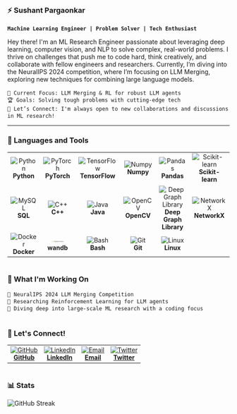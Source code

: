 ### ⚡ Sushant Pargaonkar
**`Machine Learning Engineer | Problem Solver | Tech Enthusiast`**

Hey there! I'm an ML Research Engineer passionate about leveraging deep learning, computer vision, and NLP to solve complex, real-world problems. I thrive on challenges that push me to code hard, think creatively, and collaborate with fellow engineers and researchers. Currently, I’m diving into the NeuralIPS 2024 competition, where I’m focusing on LLM Merging, exploring new techniques for combining large language models.

    🧠 Current Focus: LLM Merging & RL for robust LLM agents
    🏆 Goals: Solving tough problems with cutting-edge tech
    💬 Let’s Connect: I'm always open to new collaborations and discussions in ML research!
---
### 🧰 Languages and Tools

<table>
  <tr>
    <td align="center" width="150px">
      <img alt="Python" width="30px" src="https://cdn.jsdelivr.net/gh/devicons/devicon/icons/python/python-plain.svg" />
      <br /> <strong>Python</strong>
    </td>
    <td align="center" width="150px">
      <img alt="PyTorch" width="30px" src="https://cdn.jsdelivr.net/gh/devicons/devicon/icons/pytorch/pytorch-original.svg" />
      <br /> <strong>PyTorch</strong>
    </td>
    <td align="center" width="150px">
      <img alt="TensorFlow" width="30px" src="https://cdn.jsdelivr.net/gh/devicons/devicon/icons/tensorflow/tensorflow-original.svg" />
      <br /> <strong>TensorFlow</strong>
    </td>
    <td align="center" width="150px">
      <img alt="Numpy" width="30px" src="https://cdn.jsdelivr.net/gh/devicons/devicon/icons/numpy/numpy-original.svg" />
      <br /> <strong>Numpy</strong>
    </td>
    <td align="center" width="150px">
      <img alt="Pandas" width="30px" src="https://cdn.jsdelivr.net/gh/devicons/devicon/icons/pandas/pandas-original.svg" />
      <br /> <strong>Pandas</strong>
    </td>
    <td align="center" width="150px">
      <img alt="Scikit-learn" width="30px" src="https://raw.githubusercontent.com/valohai/ml-logos/d8dfb916e50a93a41f3b1ed2ca7bd3dbc77030a2/scikit-learn.svg" />
      <br /> <strong>Scikit-learn</strong>
    </td>
  </tr>

  <tr>
    <td align="center" width="150px">
      <img alt="MySQL" width="30px" src="https://cdn.jsdelivr.net/gh/devicons/devicon/icons/mysql/mysql-plain-wordmark.svg" />
      <br /> <strong>SQL</strong>
    </td>
    <td align="center" width="150px">
      <img alt="C++" width="30px" src="https://cdn.jsdelivr.net/gh/devicons/devicon/icons/cplusplus/cplusplus-original.svg" />
      <br /> <strong>C++</strong>
    </td>
    <td align="center" width="150px">
      <img alt="Java" width="30px" src="https://cdn.jsdelivr.net/gh/devicons/devicon/icons/java/java-original-wordmark.svg" />
      <br /> <strong>Java</strong>
    </td>
    <td align="center" width="150px">
      <img alt="OpenCV" width="30px" src="https://cdn.jsdelivr.net/gh/devicons/devicon/icons/opencv/opencv-original.svg" />
      <br /> <strong>OpenCV</strong>
    </td>
    <td align="center" width="150px">
      <img alt="Deep Graph Library" width="30px" src="http://data.dgl.ai/asset/logo.jpg" />
      <br /> <strong>Deep Graph Library</strong>
    </td>
    <td align="center" width="150px">
      <img alt="NetworkX" width="30px" src="https://cdn.jsdelivr.net/gh/devicons/devicon/icons/networkx/networkx-original-wordmark.svg" />
      <br /> <strong>NetworkX</strong>
    </td>
  </tr>

  <tr>
    <td align="center" width="150px">
      <img alt="Docker" width="30px" src="https://cdn.jsdelivr.net/gh/devicons/devicon/icons/docker/docker-original.svg" />
      <br /> <strong>Docker</strong>
    </td>
    <td align="center" width="150px">
      <img alt="WandB" width="30px" src="https://raw.githubusercontent.com/wandb/wandb/main/assets/logo-light.svg#gh-light-mode-only" />
      <br /> <strong>wandb</strong>
    </td>
    <td align="center" width="150px">
      <img alt="Bash" width="30px" src="https://cdn.jsdelivr.net/gh/devicons/devicon/icons/bash/bash-original.svg" />
      <br /> <strong>Bash</strong>
    </td>
    <td align="center" width="150px">
      <img alt="Git" width="30px" src="https://cdn.jsdelivr.net/gh/devicons/devicon/icons/git/git-original.svg" />
      <br /> <strong>Git</strong>
    </td>
    <td align="center" width="150px">
      <img alt="Linux" width="30px" src="https://cdn.jsdelivr.net/gh/devicons/devicon/icons/linux/linux-original.svg" />
      <br /> <strong>Linux</strong>
    </td>
  </tr>
</table>

#

### 🚀 What I'm Working On
    🏅 NeuralIPS 2024 LLM Merging Competition
    🤖 Researching Reinforcement Learning for LLM agents
    🔬 Diving deep into large-scale ML research with a coding focus

#

### 🌟 Let's Connect!
<table> <tr> <td align="center"> <a href="https://github.com/sushant-97" target="_blank"> <img alt="GitHub" width="40px" src="https://cdn.jsdelivr.net/gh/devicons/devicon/icons/github/github-original.svg" /> <br /> <strong>GitHub</strong> </a> </td> <td align="center"> <a href="https://www.linkedin.com/in/spargaonkar/" target="_blank"> <img alt="LinkedIn" width="40px" src="https://cdn.jsdelivr.net/gh/devicons/devicon/icons/linkedin/linkedin-original.svg" /> <br /> <strong>LinkedIn</strong> </a> </td> <td align="center"> <a href="mailto:sushant.pargaonkar97@gmail.com" target="_blank"> <img alt="Email" width="40px" src="https://cdn.jsdelivr.net/gh/devicons/devicon/icons/google/google-original.svg" /> <br /> <strong>Email</strong> </a> </td> <td align="center"> <a href="https://twitter.com/sushant_p18" target="_blank"> <img alt="Twitter" width="40px" src="https://cdn.jsdelivr.net/gh/devicons/devicon/icons/twitter/twitter-original.svg" /> <br /> <strong>Twitter</strong> </a> </td> </tr> </table>

#

### 📊 Stats

<!-- ![Sushant's Open Source GitHub stats](https://github-readme-stats.vercel.app/api?username=sushant-97&show_icons=true&theme=gruvbox) -->

![GitHub Streak](https://streak-stats.demolab.com/?user=sushant-97&theme=gruvbox&border_radius=4.5)
